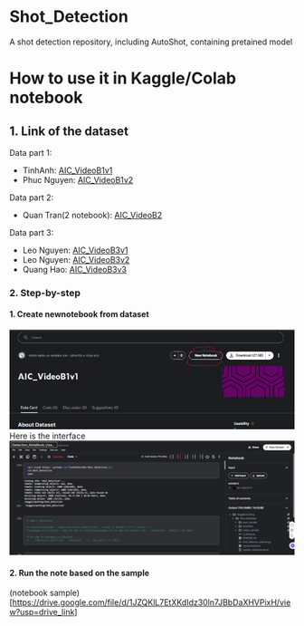 # Shot_Detection
A shot detection repository, including AutoShot, containing pretained model

# How to use it in Kaggle/Colab notebook
## 1. Link of the dataset
Data part 1:
   - TinhAnh: [AIC_VideoB1v1](https://www.kaggle.com/datasets/superheroinmordenday/c00-vidieo)
   - Phuc Nguyen: [AIC_VideoB1v2](https://www.kaggle.com/datasets/khitrnhxun/aic-videob1v2)

Data part 2:
   - Quan Tran(2 notebook): [AIC_VideoB2](https://www.kaggle.com/datasets/superheroinmordenday/aic-vidieob1v2)

Data part 3:
   - Leo Nguyen: [AIC_VideoB3v1](https://www.kaggle.com/datasets/khitrnhxun/aic-videob3-0)
   - Leo Nguyen: [AIC_VideoB3v2](https://www.kaggle.com/datasets/superheroinmordenday/aic-b2-v3)
   - Quang Hao: [AIC_VideoB3v3](https://www.kaggle.com/datasets/nguynlngnamanh/aic-videob3-2)

### 2. Step-by-step
#### 1. Create newnotebook from dataset
![Notebook](/static/image.png)
Here is the interface
![interface](/static/image-1.png)
#### 2. Run the note based on the sample
(notebook sample)[https://drive.google.com/file/d/1JZQKlL7EtXKdIdz30ln7JBbDaXHVPixH/view?usp=drive_link]



